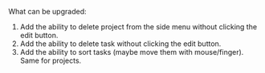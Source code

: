 What can be upgraded:

1. Add the ability to delete project from the side menu without clicking the edit button.
2. Add the ability to delete task without clicking the edit button. 
3. Add the ability to sort tasks (maybe move them with mouse/finger). Same for projects.